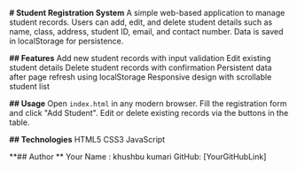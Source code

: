 **# Student Registration System**
A simple web-based application to manage student records. 
Users can add, edit, and delete student details such as name, class, address, student ID, email, and contact number.
Data is saved in localStorage for persistence.

**## Features**
Add new student records with input validation
Edit existing student details
Delete student records with confirmation
Persistent data after page refresh using localStorage
Responsive design with scrollable student list

**## Usage**
Open `index.html` in any modern browser.
Fill the registration form and click "Add Student".
Edit or delete existing records via the buttons in the table.

**## Technologies**
HTML5
CSS3
JavaScript 

**## Author
**
Your Name : khushbu kumari
GitHub: [YourGitHubLink]
